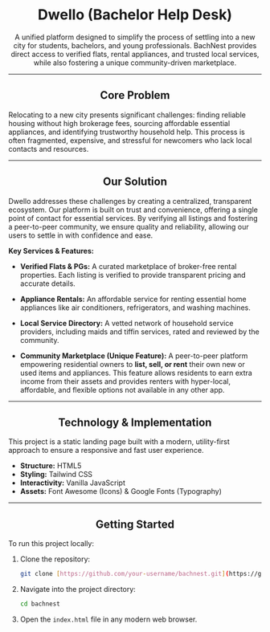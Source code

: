 <div align="center">

# Dwello (Bachelor Help Desk)

A unified platform designed to simplify the process of settling into a new city for students, bachelors, and young professionals. BachNest provides direct access to verified flats, rental appliances, and trusted local services, while also fostering a unique community-driven marketplace.

</div>

---

<div align="center">

## Core Problem

</div>

Relocating to a new city presents significant challenges: finding reliable housing without high brokerage fees, sourcing affordable essential appliances, and identifying trustworthy household help. This process is often fragmented, expensive, and stressful for newcomers who lack local contacts and resources.

---

<div align="center">

## Our Solution

</div>

Dwello addresses these challenges by creating a centralized, transparent ecosystem. Our platform is built on trust and convenience, offering a single point of contact for essential services. By verifying all listings and fostering a peer-to-peer community, we ensure quality and reliability, allowing our users to settle in with confidence and ease.

**Key Services & Features:**

* **Verified Flats & PGs:** A curated marketplace of broker-free rental properties. Each listing is verified to provide transparent pricing and accurate details.

* **Appliance Rentals:** An affordable service for renting essential home appliances like air conditioners, refrigerators, and washing machines.

* **Local Service Directory:** A vetted network of household service providers, including maids and tiffin services, rated and reviewed by the community.

* **Community Marketplace (Unique Feature):** A peer-to-peer platform empowering residential owners to **list, sell, or rent** their own new or used items and appliances. This feature allows residents to earn extra income from their assets and provides renters with hyper-local, affordable, and flexible options not available in any other app.

---

<div align="center">

## Technology & Implementation

</div>

This project is a static landing page built with a modern, utility-first approach to ensure a responsive and fast user experience.

* **Structure:** HTML5
* **Styling:** Tailwind CSS
* **Interactivity:** Vanilla JavaScript
* **Assets:** Font Awesome (Icons) & Google Fonts (Typography)

---

<div align="center">

## Getting Started

</div>

To run this project locally:

1.  Clone the repository:
    ```sh
    git clone [https://github.com/your-username/bachnest.git](https://github.com/your-username/bachnest.git)
    ```
2.  Navigate into the project directory:
    ```sh
    cd bachnest
    ```
3.  Open the `index.html` file in any modern web browser.
